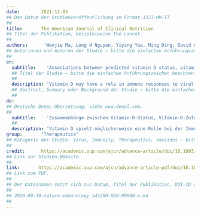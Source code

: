 ```yaml
---
date:        2021-12-03
## Das Datum der Studienveröffentlichung im Format JJJJ-MM-TT.
##
title:       The American Journal of Clinical Nutrition
## Titel der Publikation, beispielweise The Lancet.
##
authors:      'Wenjie Ma, Long H Nguyen, Yiyang Yue, Ming Ding, David A Drew, Kai Wang, Jordi Merino, Janet W Rich-Edwards, Qi Sun, Carlos A Camargo, Jr, Edward Giovannucci, Walter Willett, JoAnn E Manson, Mingyang Song, Shilpa N Bhupathiraju & Andrew T Chan'
## Autorinnen und Autoren der Studie – bitte die einfachen Anführungszeichen beachten!
##
en:
  subtitle:    'Associations between predicted vitamin D status, vitamin D intake, and risk of SARS-CoV-2 infection and Coronavirus Disease 2019 severity'
  ## Titel der Studie – bitte die einfachen Anführungszeichen beachten!
  ##
  description: 'Vitamin D may have a role in immune responses to viral infections. However, data on the association between vitamin D and SARS-CoV-2 infection and Coronavirus Disease 2019 (COVID-19) severity have been limited and inconsistent. Design: We examined the associations of predicted vitamin D status and intake with risk of SARS-CoV-2 infection and COVID-19 severity. We used data from periodic surveys (May 2020 to March 2021) within the Nurses’ Health Study II. Among 39,315 participants, 1,768 reported a positive test for SARS-CoV-2 infection. Usual vitamin D intake from foods and supplements were measured using a semi-quantitative, pre-pandemic food frequency questionnaire in 2015. Predicted 25-hydroxyvitamin D [25(OH)D] levels were calculated based on a previously validated model including dietary and supplementary vitamin D intake, ultraviolet-B (UVB), and other behavioral predictors of vitamin D status. Results: Higher predicted 25(OH)D levels, but not vitamin D intake, were associated with a lower risk of SARS-CoV-2 infection. Comparing participants in the highest quintile of predicted 25(OH)D levels to the lowest. Participants in the highest quartile of UVB and UVA also had lower risk of SARS-CoV-2 infection compared to the lowest. High intake of vitamin D from supplements (≥400 IU/d) was associated with a lower risk of hospitalization. Conclusions: Our study provides suggestive evidence on the association between higher predicted circulating 25(OH)D levels and a lower risk of SARS-CoV-2 infection. Greater intake of vitamin D supplements was associated with a lower risk of hospitalization. Our data also support an association between exposure to UVB or UVA, independent of vitamin D, and SARS-CoV-2 infection, so results for predicted 25(OH)D need to be interpreted cautiously.'
  ## Abstract, Summary oder Background der Studie – bitte die einfachen Anführungszeichen beachten!
  ##
de: 
## Deutsche DeepL-Übersetzung, siehe www.deepl.com.
##
  subtitle:    'Zusammenhänge zwischen Vitamin-D-Status, Vitamin-D-Zufuhr und dem Risiko einer SARS-CoV-2-Infektion und dem Schweregrad der Coronavirus-Erkrankung 2019'
  ##
  description: 'Vitamin D spielt möglicherweise eine Rolle bei der Immunantwort auf Virusinfektionen. Die Daten über den Zusammenhang zwischen Vitamin D und der SARS-CoV-2-Infektion und dem Schweregrad der Coronavirus-Krankheit 2019 (COVID-19) sind jedoch begrenzt und widersprüchlich. Wir untersuchten den Zusammenhang zwischen dem Vitamin-D-Status und der Vitamin-D-Aufnahme mit dem Risiko einer SARS-CoV-2-Infektion und dem Schweregrad von COVID-19. Design der Studie: Wir verwendeten Daten aus periodischen Erhebungen (Mai 2020 bis März 2021) im Rahmen der Nurses Health Study II. Von 39.315 Teilnehmern meldeten 1.768 einen positiven Test auf eine SARS-CoV-2-Infektion. Die übliche Vitamin-D-Zufuhr aus Lebensmitteln und Nahrungsergänzungsmitteln wurde anhand eines semiquantitativen Fragebogens zur Häufigkeit der Nahrungsaufnahme vor der Pandemie im Jahr 2015 gemessen. Die vorhergesagten 25-Hydroxyvitamin D [25(OH)D]-Spiegel wurden auf der Grundlage eines zuvor validierten Modells berechnet, das die Aufnahme von Vitamin D über die Nahrung und Nahrungsergänzungsmittel, UVB-Strahlung und andere verhaltensbedingte Prädiktoren für den Vitamin D-Status berücksichtigt. Ergebnisse: Höhere 25(OH)D-Werte, nicht aber die Vitamin-D-Aufnahme, waren mit einem geringeren Risiko einer SARS-CoV-2-Infektion verbunden. Vergleich der Teilnehmer aus dem höchsten Quintil der vorhergesagten 25(OH)D-Werte mit dem niedrigsten. Die Teilnehmer im höchsten Quartil der UVB- und UVA-Werte hatten ebenfalls ein geringeres Risiko für eine SARS-CoV-2-Infektion als die Teilnehmer im niedrigsten Quartil. Eine hohe Zufuhr von Vitamin D aus Nahrungsergänzungsmitteln (≥400 IE/d) war mit einem geringeren Risiko einer Krankenhauseinweisung verbunden. Fazit: Unsere Studie liefert suggestive Hinweise auf einen Zusammenhang zwischen höheren vorhergesagten zirkulierenden 25(OH)D-Spiegeln und einem geringeren Risiko einer SARS-CoV-2-Infektion. Eine höhere Einnahme von Vitamin-D-Präparaten war mit einem geringeren Risiko für einen Krankenhausaufenthalt verbunden. Unsere Daten unterstützen auch einen Zusammenhang zwischen UVB- oder UVA-Exposition, unabhängig von Vitamin D, und einer SARS-CoV-2-Infektion, so dass die Ergebnisse für das vorhergesagte 25(OH)D mit Vorsicht zu interpretieren sind.'
group:       "Therapeutics"
## Kategorie der Studie: Virus, Immunity, Therapeutics, Vaccines – bitte die Anführungszeichen beachten!
##
credit:      https://academic.oup.com/ajcn/advance-article/doi/10.1093/ajcn/nqab389/6448988
## Link zur Studien-Website.
##
link:       https://academic.oup.com/ajcn/advance-article-pdf/doi/10.1093/ajcn/nqab389/41505202/nqab389.pdf
## Link zum PDF.
##
## Der Dateinamen setzt sich aus Datum, Titel der Publikation, DOI-ID der Studie (nach dem letzten Slash) und der Dateiendung zusammen. Bitte den Unterstrich vor der DOI-ID beachten!
##
## 2020-09-30-nature-immunology_s41590-020-00808-x.md
##
---
```

<object data="{{ page.link }}" style='height:calc(100vh - 400px); width: 100%' type='application/pdf'></object>